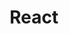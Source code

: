 ---
title: "React"
layout: category
permalink: /categories/react/
author_profile: true
taxonomy: react
sidebar:
    nav: "categories"
---